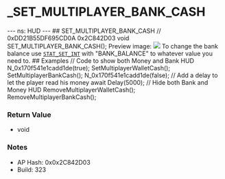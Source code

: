 # _SET_MULTIPLAYER_BANK_CASH

--- ns: HUD --- ## SET_MULTIPLAYER_BANK_CASH  // 0xDD21B55DF695CD0A 0x2C842D03 void SET_MULTIPLAYER_BANK_CASH();  Preview image:  ![](https://i.imgur.com/1BTmdyv.png)  To change the bank balance use [`STAT_SET_INT`](#_0xB3271D7AB655B441) with "BANK_BALANCE" to whatever value you need to.  ## Examples  // Code to show both Money and Bank HUD N_0x170f541e1cadd1de(true); SetMultiplayerWalletCash(); SetMultiplayerBankCash(); N_0x170f541e1cadd1de(false);  // Add a delay to let the player read his money await Delay(5000);  // Hide both Bank and Money HUD RemoveMultiplayerWalletCash(); RemoveMultiplayerBankCash();

### Return Value
* void

### Notes
* AP Hash: 0x0x2C842D03
* Build: 323

